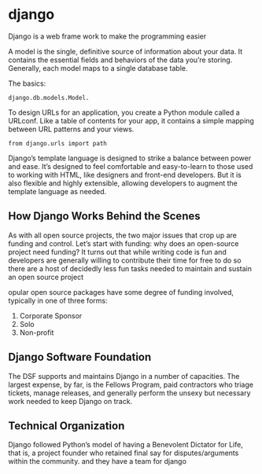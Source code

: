 # django 
Django is a web frame work to make the programming easier 

A model is the single, definitive source of information about your data. It contains the essential fields and behaviors of the data you’re storing. Generally, each model maps to a single database table.

The basics:

~~~
django.db.models.Model.
~~~

To design URLs for an application, you create a Python module called a URLconf. Like a table of contents for your app, it contains a simple mapping between URL patterns and your views.
~~~
from django.urls import path
~~~


Django’s template language is designed to strike a balance between power and ease. It’s designed to feel comfortable and easy-to-learn to those used to working with HTML, like designers and front-end developers. But it is also flexible and highly extensible, allowing developers to augment the template language as needed.

## How Django Works Behind the Scenes
As with all open source projects, the two major issues that crop up are funding and control. Let’s start with funding: why does an open-source project need funding?
It turns out that while writing code is fun and developers are generally willing to contribute their time for free to do so there are a host of decidedly less fun tasks needed to maintain and sustain an open source project


opular open source packages have some degree of funding involved, typically in one of three forms:
1. Corporate Sponsor 
2. Solo
3. Non-profit

## Django Software Foundation
The DSF supports and maintains Django in a number of capacities. The largest expense, by far, is the Fellows Program, paid contractors who triage tickets, manage releases, and generally perform the unsexy but necessary work needed to keep Django on track.

## Technical Organization

Django followed Python’s model of having a Benevolent Dictator for Life, that is, a project founder who retained final say for disputes/arguments within the community.
and they have a team for django 

